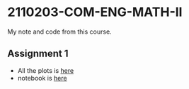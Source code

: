 # 2110203-COM-ENG-MATH-II

My note and code from this course.

## Assignment 1
- All the plots is [here](./Assignment_1/)
- notebook is [here](./Assignment_1/Com_Eng_Math_2_1_2023_Assignment_1.ipynb)
